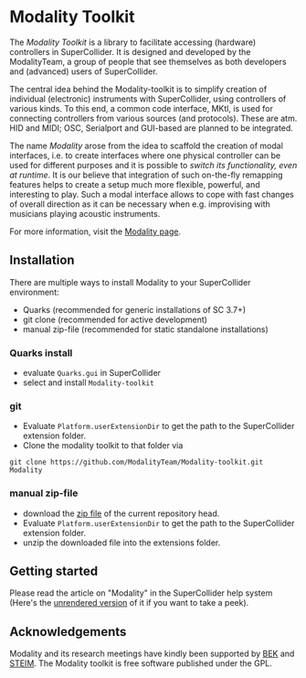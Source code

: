 # Modality Toolkit

The *Modality Toolkit* is a library to facilitate accessing (hardware) controllers in SuperCollider.
It is designed and developed by the ModalityTeam, a group of people that see themselves as both developers and (advanced) users of SuperCollider.

The central idea behind the Modality-toolkit is to simplify creation of individual (electronic) instruments with SuperCollider, using controllers of various kinds. To this end, a common code interface, MKtl, is used for connecting  controllers from various sources (and protocols). These are atm. HID and MIDI; OSC, Serialport and GUI-based are planned to be integrated.

The name *Modality* arose from the idea to scaffold the creation of modal interfaces, i.e. to create interfaces where one physical controller can be used for different purposes and it is possible to *switch its functionality, even at runtime*.
It is our believe that integration of such on-the-fly remapping features helps to create a setup much more flexible, powerful, and interesting to play. 
Such a modal interface allows to cope with fast changes of overall direction as it can be necessary when e.g. improvising with musicians playing acoustic instruments.

For more information, visit the [Modality page](http://modality.bek.no).

## Installation

There are multiple ways to install Modality to your SuperCollider environment:

+ Quarks (recommended for generic installations of SC 3.7+)
+ git clone (recommended for active development)
+ manual zip-file (recommended for static standalone installations)

### Quarks install

+ evaluate ```Quarks.gui``` in SuperCollider
+ select and install ```Modality-toolkit```

### git

+ Evaluate ````Platform.userExtensionDir```` to get the path to the SuperCollider extension folder.
+ Clone the modality toolkit to that folder via 
```
git clone https://github.com/ModalityTeam/Modality-toolkit.git Modality
```

### manual zip-file

+ download the [zip file](https://github.com/ModalityTeam/Modality-toolkit/archive/master.zip) of the current repository head.
+ Evaluate ````Platform.userExtensionDir```` to get the path to the SuperCollider extension folder.
+ unzip the downloaded file into the extensions folder.

## Getting started

Please read the article on "Modality" in the SuperCollider help system (Here's the [unrendered version](https://github.com/ModalityTeam/Modality-toolkit/blob/master/Modality/HelpSource/Overviews/Modality.schelp) of it if you want to take a peek).

## Acknowledgements
Modality and its research meetings have kindly been supported by [BEK](http://www.bek.no/) and [STEIM](http://steim.org/). The Modality toolkit is free software published under the GPL.

